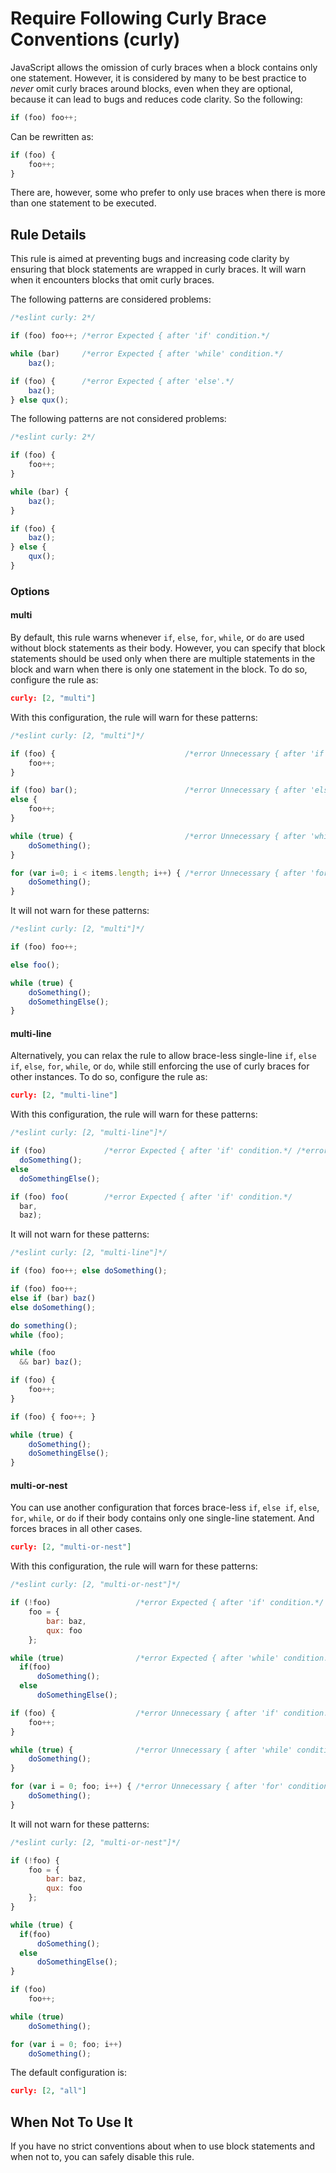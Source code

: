 # Require Following Curly Brace Conventions (curly)

JavaScript allows the omission of curly braces when a block contains only one statement. However, it is considered by many to be best practice to _never_ omit curly braces around blocks, even when they are optional, because it can lead to bugs and reduces code clarity. So the following:

```js
if (foo) foo++;
```

Can be rewritten as:

```js
if (foo) {
    foo++;
}
```

There are, however, some who prefer to only use braces when there is more than one statement to be executed.

## Rule Details

This rule is aimed at preventing bugs and increasing code clarity by ensuring that block statements are wrapped in curly braces. It will warn when it encounters blocks that omit curly braces.

The following patterns are considered problems:

```js
/*eslint curly: 2*/

if (foo) foo++; /*error Expected { after 'if' condition.*/

while (bar)     /*error Expected { after 'while' condition.*/
    baz();

if (foo) {      /*error Expected { after 'else'.*/
    baz();
} else qux();
```

The following patterns are not considered problems:

```js
/*eslint curly: 2*/

if (foo) {
    foo++;
}

while (bar) {
    baz();
}

if (foo) {
    baz();
} else {
    qux();
}
```

### Options

#### multi

By default, this rule warns whenever `if`, `else`, `for`, `while`, or `do` are used without block statements as their body. However, you can specify that block statements should be used only when there are multiple statements in the block and warn when there is only one statement in the block. To do so, configure the rule as:

```json
curly: [2, "multi"]
```

With this configuration, the rule will warn for these patterns:

```js
/*eslint curly: [2, "multi"]*/

if (foo) {                             /*error Unnecessary { after 'if' condition.*/
    foo++;
}

if (foo) bar();                        /*error Unnecessary { after 'else'.*/
else {
    foo++;
}

while (true) {                         /*error Unnecessary { after 'while' condition.*/
    doSomething();
}

for (var i=0; i < items.length; i++) { /*error Unnecessary { after 'for' condition.*/
    doSomething();
}
```

It will not warn for these patterns:

```js
/*eslint curly: [2, "multi"]*/

if (foo) foo++;

else foo();

while (true) {
    doSomething();
    doSomethingElse();
}
```

#### multi-line

Alternatively, you can relax the rule to allow brace-less single-line `if`, `else if`, `else`, `for`, `while`, or `do`, while still enforcing the use of curly braces for other instances. To do so, configure the rule as:

```json
curly: [2, "multi-line"]
```

With this configuration, the rule will warn for these patterns:

```js
/*eslint curly: [2, "multi-line"]*/

if (foo)             /*error Expected { after 'if' condition.*/ /*error Expected { after 'else'.*/
  doSomething();
else
  doSomethingElse();

if (foo) foo(        /*error Expected { after 'if' condition.*/
  bar,
  baz);
```

It will not warn for these patterns:

```js
/*eslint curly: [2, "multi-line"]*/

if (foo) foo++; else doSomething();

if (foo) foo++;
else if (bar) baz()
else doSomething();

do something();
while (foo);

while (foo
  && bar) baz();

if (foo) {
    foo++;
}

if (foo) { foo++; }

while (true) {
    doSomething();
    doSomethingElse();
}
```

#### multi-or-nest

You can use another configuration that forces brace-less `if`, `else if`, `else`, `for`, `while`, or `do` if their body contains only one single-line statement. And forces braces in all other cases.

```json
curly: [2, "multi-or-nest"]
```

With this configuration, the rule will warn for these patterns:

```js
/*eslint curly: [2, "multi-or-nest"]*/

if (!foo)                   /*error Expected { after 'if' condition.*/
    foo = {
        bar: baz,
        qux: foo
    };

while (true)                /*error Expected { after 'while' condition.*/
  if(foo)
      doSomething();
  else
      doSomethingElse();

if (foo) {                  /*error Unnecessary { after 'if' condition.*/
    foo++;
}

while (true) {              /*error Unnecessary { after 'while' condition.*/
    doSomething();
}

for (var i = 0; foo; i++) { /*error Unnecessary { after 'for' condition.*/
    doSomething();
}
```

It will not warn for these patterns:

```js
/*eslint curly: [2, "multi-or-nest"]*/

if (!foo) {
    foo = {
        bar: baz,
        qux: foo
    };
}

while (true) {
  if(foo)
      doSomething();
  else
      doSomethingElse();
}

if (foo)
    foo++;

while (true)
    doSomething();

for (var i = 0; foo; i++)
    doSomething();
```

The default configuration is:

```json
curly: [2, "all"]
```

## When Not To Use It

If you have no strict conventions about when to use block statements and when not to, you can safely disable this rule.

